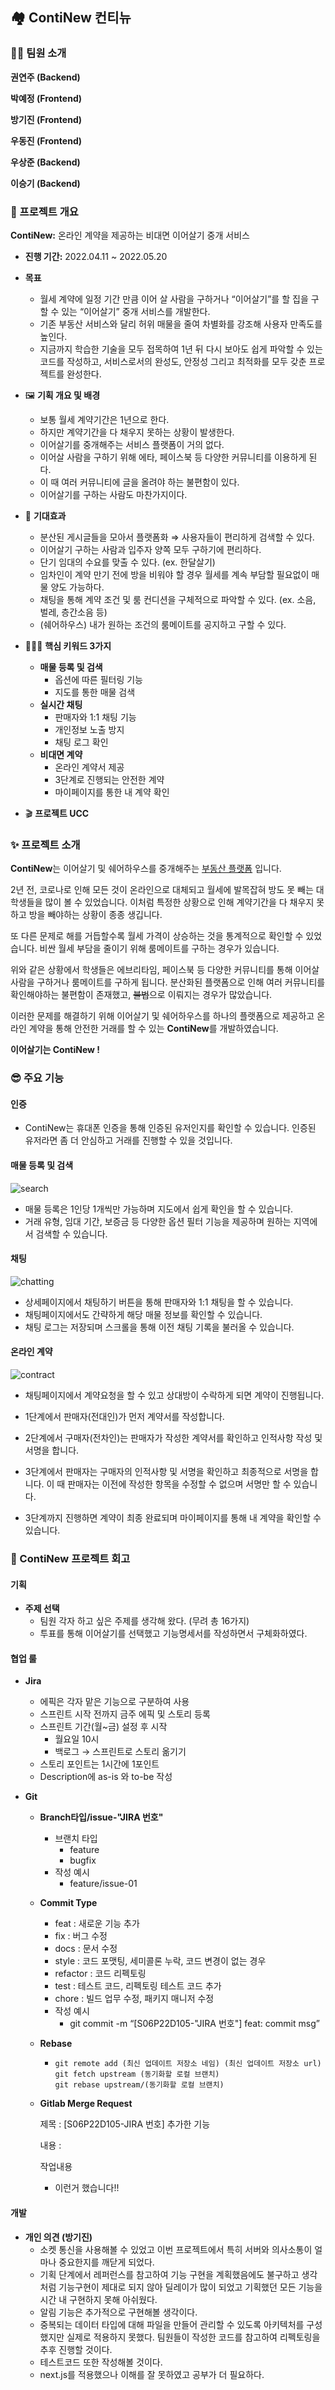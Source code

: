 ## 🏘 ContiNew 컨티뉴



### 🧑👩 팀원 소개

**권연주 (Backend)**

**박예정 (Frontend)**

**방기진 (Frontend)**

**우동진 (Frontend)**

**우상준 (Backend)**

**이승기 (Backend)**



### 📄 프로젝트 개요

**ContiNew:** 온라인 계약을 제공하는 비대면 이어살기 중개 서비스



- **진행 기간:** 2022.04.11 ~ 2022.05.20
- **목표**
  - 월세 계약에 일정 기간 만큼 이어 살 사람을 구하거나 “이어살기”를 할 집을 구할 수 있는 “이어살기” 중개 서비스를 개발한다.
  - 기존 부동산 서비스와 달리 허위 매물을 줄여 차별화를 강조해 사용자 만족도를 높인다.
  - 지금까지 학습한 기술을 모두 접목하여 1년 뒤 다시 보아도 쉽게 파악할 수 있는 코드를 작성하고,  서비스로서의 완성도, 안정성 그리고 최적화를 모두 갖춘 프로젝트를 완성한다.



- 🖼 **기획 개요 및 배경**
  - 보통 월세 계약기간은 1년으로 한다.
  - 하지만 계약기간을 다 채우지 못하는 상황이 발생한다.
  - 이어살기를 중개해주는 서비스 플랫폼이 거의 없다.
  - 이어살 사람을 구하기 위해 에타, 페이스북 등 다양한 커뮤니티를 이용하게 된다.
  - 이 때 여러 커뮤니티에 글을 올려야 하는 불편함이 있다.
  - 이어살기를 구하는 사람도 마찬가지이다.



- 🎉 **기대효과**
  - 분산된 게시글들을 모아서 플랫폼화 ⇒ 사용자들이 편리하게 검색할 수 있다.
  - 이어살기 구하는 사람과 입주자 양쪽 모두 구하기에 편리하다.
  - 단기 임대의 수요를 맞출 수 있다. (ex. 한달살기)
  - 임차인이 계약 만기 전에 방을 비워야 할 경우 월세를 계속 부담할 필요없이 매물 양도 가능하다.
  - 채팅을 통해 계약 조건 및 룸 컨디션을 구체적으로 파악할 수 있다. (ex. 소음, 벌레, 층간소음 등)
  - (쉐어하우스) 내가 원하는 조건의 룸메이트를 공지하고 구할 수 있다.



- 👩‍👧‍👦 **핵심 키워드 3가지**
  - **매물 등록 및 검색**
    - 옵션에 따른 필터링 기능
    - 지도를 통한 매물 검색
  - **실시간 채팅**
    - 판매자와 1:1 채팅 기능
    - 개인정보 노출 방지
    - 채팅 로그 확인
  - **비대면 계약**
    - 온라인 계약서 제공
    - 3단계로 진행되는 안전한 계약
    - 마이페이지를 통한 내 계약 확인



- 🎬 **프로젝트 UCC**



### ✨ 프로젝트 소개



**ContiNew**는 이어살기 및 쉐어하우스를 중개해주는 <u>부동산 플랫폼</u> 입니다.

2년 전, 코로나로 인해 모든 것이 온라인으로 대체되고 월세에 발목잡혀 방도 못 빼는 대학생들을 많이 볼 수 있었습니다. 이처럼 특정한 상황으로 인해 계약기간을 다 채우지 못하고 방을 빼야하는 상황이 종종 생깁니다.

또 다른 문제로 해를 거듭할수록 월세 가격이 상승하는 것을 통계적으로 확인할 수 있었습니다. 비싼 월세 부담을 줄이기 위해 룸메이트를 구하는 경우가 있습니다.

위와 같은 상황에서 학생들은 에브리타임, 페이스북 등 다양한 커뮤니티를 통해 이어살 사람을 구하거나 룸메이트를 구하게 됩니다. 분산화된 플랫폼으로 인해 여러 커뮤니티를 확인해야하는 불편함이 존재했고, ~~불법~~으로 이뤄지는 경우가 많았습니다.

이러한 문제를 해결하기 위해 이어살기 및 쉐어하우스를 하나의 플랫폼으로 제공하고 온라인 계약을 통해 안전한 거래를 할 수 있는 **ContiNew**를 개발하였습니다.



**이어살기는 ContiNew !**



### 😎 주요 기능

#### 인증

- ContiNew는 휴대폰 인증을 통해 인증된 유저인지를 확인할 수 있습니다. 인증된 유저라면 좀 더 안심하고 거래를 진행할 수 있을 것입니다.

#### 매물 등록 및 검색

![search](https://user-images.githubusercontent.com/97500667/171806927-8d3e9777-f6b6-49bd-a629-97e263ebdfd4.png)



- 매물 등록은 1인당 1개씩만 가능하며 지도에서 쉽게 확인을 할 수 있습니다. 
- 거래 유형, 임대 기간, 보증금 등 다양한 옵션 필터 기능을 제공하며 원하는 지역에서 검색할 수 있습니다.



#### 채팅

![chatting](https://user-images.githubusercontent.com/97500667/171807032-84aef7ab-601d-4a71-8794-9b920410d39d.png)



- 상세페이지에서 채팅하기 버튼을 통해 판매자와 1:1 채팅을 할 수 있습니다.
- 채팅페이지에서도 간략하게 해당 매물 정보를 확인할 수 있습니다.
- 채팅 로그는 저장되며 스크롤을 통해 이전 채팅 기록을 불러올 수 있습니다.

#### 온라인 계약

![contract](https://user-images.githubusercontent.com/97500667/171807097-7015b051-63b8-483c-b24f-9a5278c43813.png)



- 채팅페이지에서 계약요청을 할 수 있고 상대방이 수락하게 되면 계약이 진행됩니다.

- 1단계에서 판매자(전대인)가 먼저 계약서를 작성합니다.

- 2단계에서 구매자(전차인)는 판매자가 작성한 계약서를 확인하고 인적사항 작성 및 서명을 합니다.

- 3단계에서 판매자는 구매자의 인적사항 및 서명을 확인하고 최종적으로 서명을 합니다. 이 때 판매자는 이전에 작성한 항목을 수정할 수 없으며 서명만 할 수 있습니다.

- 3단계까지 진행하면 계약이 최종 완료되며 마이페이지를 통해 내 계약을 확인할 수 있습니다.



### 👀 ContiNew 프로젝트 회고

#### 기획

- **주제 선택**
  - 팀원 각자 하고 싶은 주제를 생각해 왔다. (무려 총 16가지)
  - 투표를 통해 이어살기를 선택했고 기능명세서를 작성하면서 구체화하였다.



#### 협업 룰

- **Jira**

  - 에픽은 각자 맡은 기능으로 구분하여 사용
  - 스프린트 시작 전까지 금주 에픽 및 스토리 등록
  - 스프린트 기간(월~금) 설정 후 시작
    - 월요일 10시
    - 백로그 → 스프린트로 스토리 옮기기
  - 스토리 포인트는 1시간에 1포인트
  - Description에 as-is 와 to-be 작성

- **Git**

  - **Branch타입/issue-"JIRA 번호"**

    - 브랜치 타입
      - feature
      - bugfix
    - 작성 예시
      - feature/issue-01

  - **Commit Type**

    - feat : 새로운 기능 추가
    - fix : 버그 수정
    - docs : 문서 수정
    - style : 코드 포맷팅, 세미콜론 누락, 코드 변경이 없는 경우
    - refactor : 코드 리펙토링
    - test : 테스트 코드, 리펙토링 테스트 코드 추가
    - chore : 빌드 업무 수정, 패키지 매니저 수정
    - 작성 예시
      - git commit -m “[S06P22D105-"JIRA 번호"] feat: commit msg”

  - **Rebase**

    - ```
      git remote add (최신 업데이트 저장소 네임) (최신 업데이트 저장소 url)
      git fetch upstream (동기화할 로컬 브랜치)
      git rebase upstream/(동기화할 로컬 브랜치)
      ```

  - **Gitlab Merge Request**

    제목 : [S06P22D105-JIRA 번호] 추가한 기능

    내용 :

    작업내용

    - 이런거 했습니다!!



#### 개발

- **개인 의견 (방기진)**
  - 소켓 통신을 사용해볼 수 있었고 이번 프로젝트에서 특히 서버와 의사소통이 얼마나 중요한지를 깨닫게 되었다.
  - 기획 단계에서 레퍼런스를 참고하여 기능 구현을 계획했음에도 불구하고 생각처럼 기능구현이 제대로 되지 않아 딜레이가 많이 되었고 기획했던 모든 기능을 시간 내 구현하지 못해 아쉬웠다.
  - 알림 기능은 추가적으로 구현해볼 생각이다.
  - 중복되는 데이터 타입에 대해 파일을 만들어 관리할 수 있도록 아키텍처를 구성했지만 실제로 적용하지 못했다. 팀원들이 작성한 코드를 참고하여 리펙토링을 추후 진행할 것이다.
  - 테스트코드 또한 작성해볼 것이다.
  - next.js를 적용했으나 이해를 잘 못하였고 공부가 더 필요하다.

